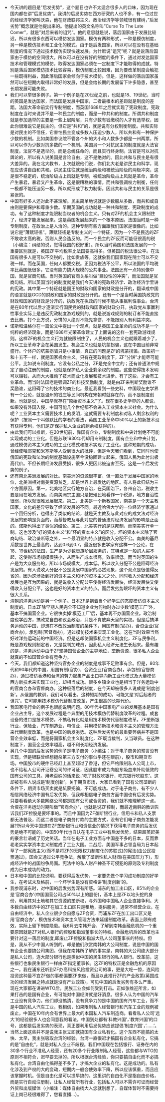 - 今天讲的题目是”后发劣势”，这个题目也许不太适合很多人的口味，因为现在国内都在讲”后发优势”。我讲的后发劣势在西方研究的人也不多，有一位过世的经经济学家叫沃森，他在财政联邦主义、政治经济学等领域很有建树，”后发劣势”概念就是他提出来的。他提出的英文名称叫”Curse To The Late Comer”，就是”对后来者的诅咒”。他的意思就是说，落后国家由于发展比较迟，所以有很多东西可以模仿发达国家。模仿有两种形式，一种是模仿制度，另一种是模仿技术和工业化的模式。由于是后发国家，所以可以在没有在基础制度的情况下通过技术模仿实现快速发展。为什麽说”诅咒”呢？就是说落后国家由于模仿的空间很大，所以可以在没有好的制度的条件下，通过对发达国家技术和管理模式的模仿，取得发达国家必须在一定制度下才能取得的成就。特别是落后国家模仿技术比较容易，模仿制度比较困难，因为要改革制度会触犯一些既得利益，因此落后国家会倾向于技术模仿。但是，这样做的落后国家虽然可以在短期内取得非常好的发展，但是会给长期的发展留下许多隐患，甚至长期发展可能失败。
- 我们可以举很多例子。第一个例子是在20世纪之前，也就是18、19世纪，当时的英国是发达国家，而法国是发展中国家，二者最根本的差距就是制度的差距。法国大革命前实行专制制度，而英国1688年之后就实现了宪政制度。宪政制度在当时来说并不是一种民主的制度，而是一种共和的制度。所谓共和制度就是参加选举的主要是一些上层阶层，只有少数有钱缴税的人才有选举权，因此你很难说它是民主的。但它是”共和”的，就是说有分权制衡制度。共和实际是对民主的不信任，它害怕民主变成多数人压迫少数人，所以共和有一种保护少数的机制。比如美国参议院不管各个州的大小和人数多少都是一州两票，所以可以作为少数对抗多数的一个机制。美国另一个对抗民主的制度就是大法官制度。法官不是选举的，而是总统任命的，而且实行终身制。法官是可以对抗舆论的，所以有人说美国是言论自由，这不是绝对的。因此共和与民主是有很大差异的。我在北大教书，上次就跟他们说，你们北大老是讲民主和科学，现在应该讲自由和共和。讲民主往往就是统治阶级和被统治阶级的两极冲突，这是很不稳定的，统治阶级占上风就是专制，被统治阶级占上风就是革命，革命产生暴君，暴君又产生革命，这是很糟糕的事情。而共和强调权力制衡，任何一极都不能压迫另一极，所以就形成了权力制衡。因此共和与民主的关系是很紧张的。
- 中国有好多人还对此不甚理解。民主简单地说就是少数服从多数，而共和或自由则是要保护和尊重少数。早期英国的成功就是一种共和制度、宪政制度的成功。有了这种制度才能限制当权者的机会主义。只有对ZF的机会主义限制住了，经济才能发展起来。这是英国发展起来的一个根本原因。法国当时是一种专制制度，在政治上是人治的。这种专制有些方面跟我们国家是很像的。比如说它是”薄赋轻徭”。薄赋轻徭是专制主义的一个特征，因为一个不是民选的ZF不敢收太高的税，否则人民会造反的。而一个民主的ZF反而可能征很高的税（小编注：纠结的说，觉得我国的税好重）。所以当时英国和法国发展的一个重要区别就是，英国ZF平均税率比法国要高得多。但英国的税法很公平。在法国有很多人是可以不交税的，比如贵族等。这就象我们国家现在院士可以不交税一样。而在英国，任何人都要交税。正因为税法不公平，所以法国的平均税率比英国低很多，它没有能力搞大规模的公共事业。法国还有一点特别像中国，就是官商勾结。当时英国的官商关系叫做”建设性的冲突”，而法国就是官商勾结。所以英国当时的制度就是我们今天讲的宪政经济学、政治经济学里讲的宪政。其中第一个特征就是国王的财政和国家的财政是分开的，翻译成中国的语言就是GCD的财政和国家的财政是分开的。还有一个是当时英国执政党的财政和国家的财政是分开的，执政党在执政的时候不能从事赢利性事业。台湾是在80年代以后才逐渐实行国民党的财政和国家的财政分开。执政党从事赢利性事业实际上是违反宪政制度游戏规则的，就是说游戏规则的制订者不能直接去比赛。打个比方说，分饼的人绝对不能先拿饼，不能跟别人有利益冲突。
- 诺斯和温格尔在一篇论文中提出一个观点，就是英国工业革命的成功不是一个纯粹的经济现象，而是1688年光荣革命建立了上面说的这样一套宪政游戏规则。这样ZF的机会主义行为就被限制住了，人民的机会主义也就跟着减少了，所以工业革命才会在英国发生。机会主义也就是坑蒙拐骗，这在中国目前非常盛行。个体户的坑蒙拐骗只是小事情，真正的问题是ZF的坑蒙拐骗。政策初一和十五不一样，就是国家机会主义。只有在宪政制度下，ZF”分饼”才能尽可能公平。比如说专利制度，它没有公私之分，ZF是完全中立的；还有普通法中规定了自动注册的制度，也就是保护私人企业剩余权的制度。这些使得技术发明可以赚钱，从而大大推动了技术商业化发展和技术进步。有了这些，才会有工业革命。而当时法国老是强调ZF的科技奖励制度，就是由ZF来判断奖励谁不奖励谁，这阻碍了它的技术的商业化。最近我看到一些史料，中国现在史学界有一个公论，就是温州的钱庄等民间机构在宋朝时就存在的，而不是制度创新。也就是说，中国早就存在”原始资本主义”了。现在很多史学界的人都说，如果没有外国入侵，中国可能几个世纪都不会进入工业资本主义社会。为什么呢？工业资本主义需要技术上的发明，这就需要专利制度和对私人剩余权利的保护（按照一个叫做默比的学者的看法，英国工业革命中50%以上的新技术没有获得专利，他们是ZF保护私人企业的剩余权获得的）。
- 由此我们可以推断，在20世纪前，靠国有企业，专制制度和中央计划绝不可能实现成功的工业化。但是苏联1930年代却用专制制度，国有企业和中央计划，通过模仿资本主义成功的工业化模式和技术实现了工业化。这种短期的成功，曾经使哈耶克和米塞斯等人受到很大的批评，但是今天我们看到，它同时也使俄国的宪政和法治的制度基础设施至今没稳固建立起来。俄国人民为此付出极高代价。不但长期经济发展受损，很多人更因此被迫害至死。这是一个后发劣势的例子。
- 还有南北美洲发展的对比。南美洲的资源很丰富，但一直处于发展中国家的地位，北美洲相对南美资源贫乏，却是世界上最发达的地区。有人将此归结为三个方面原因。第一，北美地区实行地方自治，在英国治下，各州自治，税收主要是用在地方发展。而南美洲宗主国只是把殖民地看作一个税源，地方自治性很弱，所以就很难发展起来。第二，北美是一个新教国家，南美是一个天主教国家，文化的差异导致了经济发展的不同。最近哈佛大学的一位经济学家通过一个回归分析，也得出了类似的结论，就是天主教及与此对应的成文法对经济发展的影响是负面的，而基督教及与此对应的普通法对经济发展的影响是正面的。诺斯也得出了类似的结论。第三，北美实行的是联邦制，而南美实行单一制。这也涉及”好的资本主义”和”坏的资本主义”的区分。坏的资本主义除了官商勾结、政治垄断等之外，一个最明显的特点就是收入分配不公。南美的基尼系数是世界上最高的，达到0.6到0.7。最近很多史学家有这样一个公论，在18、19世纪的法国，生产是为少数贵族阶层服务的，其特点是一般的人买不起，这使得市场规模很狭小，从而生产成本很高，效率很低。而当时英国的生产是为大众服务的，所以市场规模大，成本低。所以收入分配不公是阻碍经济发展的。有人说收入分配不公是发展中国家的必然现象，这个观点是很值得反省的，因为这涉及到好的资本主义和坏的资本主义之分。同时收入分配和经济发展也是互为因果的，就是说收入分配公平使得经济发展快，经济发展快又使得收入分配公平。这也是好的资本主义的特点。而后发劣势跟坏的资本主义有很大关系。
- 清朝的洋务运动是另一个例子。日本ZF是抱着当个好学生的态度模仿资本主义制度的。日本ZF除早期人民完全不知道企业为何物时办过少数’模范工厂’外，基本不搞国营企业。它很快卖掉’模范工厂’后，基本再不办国营企业。政治制度也学西方，搞政党自由和议会政治，只是不肯放弃天皇的实权。但是后搞洋务运动的中国，却想在不改政治制度的条件下，用国有制(官办)，合资企业(官商合办)，承包制(官督商办)，通过模仿技术来实现工业化。这在当时效果当然好过洋务运动前的中国经济。但是这却使国家机会主义制度化，ZF与民争利，既是游戏规则制定者，又是裁判加球员，因此私人经济无法生长起来。最有趣的是，洋务运动中由于ZF坚持国营企业的主导地位，垄断资源，很多私人企业就真的不如国营企业有竞争力。
- 今天，我们都知道这种坚持官办企业的制度是成事不足败事有余。但是，80年代和90年代的中国，用国有制(官办)，合资企业(官商合办)，承包制(官督商办)，通过模仿香港和台湾的劳力密集产品出口导向新工业化模式及大量模仿西方新技术来实现工业化，却相当成功。很多乡镇企业也是相当于洋务运动中的官商合办和官督商办。这种极落后的制度，在今天却被很多人说成是’制度创新’。从俄国的教训，我们可以看出，这种短期的成功，可能又是’对后起者的诅咒’。它可能用技术模仿代替制度改革，产生很高的长期代价。
- 我国家电行业的例子也很能说明问题。80年代中国家电产业的发展基本是国有企业占主导，这个发展过程是个典型的用技术模仿代替制度改革的过程。成套设备的进口是技术模仿，不搞私有化就是用技术模仿代替制度改革。ZF垄断银行业，保险业，汽车制造业，电信业，并用模仿新技术和资本主义的管理方法来代替制度改革，也是中国的后发劣势。这种后发劣势的最重要弊病并不是国营企业效率低，而是将国家机会主义制度化，ZF既当裁判，又当球员。在这种制度下，国营企业效率越高，越不利长期经济发展。
- 另几个中国的后发劣势的例子是电子商务（小编注：对于电子商务的预言没有实现，但是银联曾经想扼杀第三方支付的事似乎还在眼前），股市和期货市场。中国股市的硬件已经赶上甚至超过了香港，但它严格限制私人公司上市，也不给私人公司开证卷公司的许可证，因此股市成为向股东吸血来补助低效的国有公司的工具。用老百姓的话来说，’吃了财政吃银行，吃完银行吃股东’。这却被有些人说成是’制度创新’。关于期货市场，大家已看到了国有公司垄断的条件下，期货市场买卖就是坑蒙拐骗，不可能成功。对于电子商务，有不少人相信网络经济中国有后发优势，但我却相信电子商务方面中国也有后发劣势。只要看看绝大多数网络公司都是国有公司或合资的，我们就不难理解这一点。合资在洋务运动时期叫做”官商合办”，也就是说ZF控制，而最近南韩的教训告诉我们ZF控股是要坏事的。而且中国因为ZF垄断银行业，信用卡和私人支票都无法普及，而这二者是电子商务付款的主要方式，没有它们电子商务怎能发展?所以今天中国想在ZF垄断银行业和资信业的情况下获得电子商务的后发优势是绝不可能的。中国50年代也自认在电子工业中有后发优势，结果超英赶美的豪言壮语成了历史笑话。当年在电子工业方面与中国差不多的日本，反而靠老老实实学资本主义制度成了工业大国。二战后，美国军事占领当局为日本起草了一部宪政主义(而不是将ZF的无限权力制度化的苏联式)的宪法(由公民投票通过)，国会又通过公平竞争法，解散了垄断性私人财阀(在美国压力下)，形成经济中的战国纷争局面。宪法中的私人财产神圣不可侵犯的原则及专利制度成为日本成功的动力。
- 日本和中国的比较说明，要获得后发优势，一定要先做个学习成功制度的好学生，在考试未及格前，一个坏学生是没有资格讲’制度创新’的。
- 我参观浦东时，对中国的后发劣势深有所感。浦东的加工出口区，85%的企业是’官商合办’(中国国营公司占50%以上的股份)，基本上是ZF以地头蛇的身份，利用其对土地和其它资源的垄断权，与外国和中国私人企业直接争利。大多数自由经济中的ZF在加工出口区只是租地，提供服务，通常不经营企业。在自由经济中，私人企业很少会自愿与ZF合资，而浦东ZF在加工出口区又是用’官商合办’，模仿技术和资本主义管理方法来延缓制度改革。表面上颇有成效，实际上留下制度隐患。我6月去南韩开会，了解到南韩金融危机的一个重要原因就是ZF对私人银行的控股和指派董事长的特权。金融危机后的改革也主要针对这一落后的制度,即废止ZF控股和指派大私人公司董事长的特权。但是，我从不少中国人听到的，却是他们欣赏南韩的大公司制度，说是中国的国有企业也要搞公司集团。但我在南韩所了解的事实是，南韩的大公司绝大部分是私人公司，连大部分银行也是类似中国的民生银行的私人银行。改革前，这些银行也象民生银行一样由ZF指定董事长。这ZF的特权正是金融危机的原因之一。我在浦东还听到ZF办高科技风险投资公司的事，更是大吃一惊，连风险投资这种最不宜ZF做的事都偏要ZF来做，而且以此推行ZF的产业政策(英国成功的经济发展之特点就是没有产业政策)，可见中国的后发劣势有多么严重。现在大家都在讲进WTO后，民族工业会如何受到打击。正如张维迎所言，如果打击的是国有企业，有可能对中国经济就是好消息。很多人认为中国的汽车工业没有竞争力，他们却没搞清，没有竞争力的是中国的国有汽车工业，而不是中国的私人汽车工业。我相信，如果限制私人经营银行和汽车工业的规例被废止，中国在10年内会有世界上最大的本国私人汽车制造商。看看私人公司’远大’的经验很多人也会同意我的看法。中国到处都有’科教兴国’，’教育兴国’的口号，这都是后发劣势的表现，真正要利用后发优势应该提倡’制度兴国’，’……’。
- 当然上面这些并不是说我主张立即就搞国有企业私有化。这个东西不能搞的太快、太早，我主张吸取台湾的经验。台湾一直很迟才搞国有企业私有化，它搞的是”自由化”，就是对私人企业不歧视。我们中国现在包括银行、证券在内的30多个行业不准私人经营，还有20多个行业限制私人经营，这些都与WTO的原则不相符合，迟早要去掉的。所以根据台湾经验，你只要搞自由化而不必搞私有化。台湾自由化搞得差不多了，才搞大企业的私有化。这是成功的。私有化涉及到产权的大的变动，短期内一般会使效率下降，所以应该慎重，而且应该掌握时机。但是自由化是可以提早搞的。这里讲的自由化不是指自由价格，而是实行自动注册制，让私人经营所有行业，包括私人可以不需许可证而经营外贸和出版媒体（小编注：媒体自由杨大人您就别想了，自媒体暂时不需要持证上岗已经很难得了，您看直播...）。

